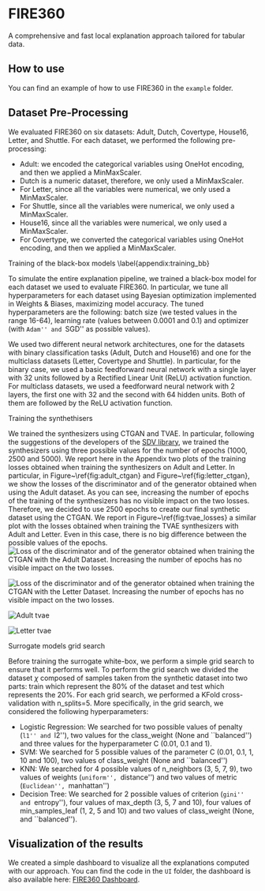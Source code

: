 # FIRE360

A comprehensive and fast local explanation approach tailored for tabular data.

## How to use

You can find an example of how to use FIRE360 in the `example` folder. 

## Dataset Pre-Processing 


We evaluated FIRE360 on six datasets: Adult, Dutch, Covertype, House16, Letter, and Shuttle.
For each dataset, we performed the following pre-processing: 
* Adult: we encoded the categorical variables using OneHot encoding, and then we applied a MinMaxScaler.
* Dutch is a numeric dataset, therefore, we only used a MinMaxScaler.
* For Letter, since all the variables were numerical, we only used a MinMaxScaler.
* For Shuttle, since all the variables were numerical, we only used a MinMaxScaler.
* House16, since all the variables were numerical, we only used a MinMaxScaler.
* For Covertype, we converted the categorical variables using OneHot encoding, and then we applied a MinMaxScaler.

Training of the black-box models
\label{appendix:training_bb}

To simulate the entire explanation pipeline, we trained a black-box model for each dataset we used to evaluate FIRE360. In particular, we tune all hyperparameters for each dataset using Bayesian optimization implemented in Weights & Biases, maximizing model accuracy. The tuned hyperparameters are the following: batch size (we tested values in the range 16-64), learning rate (values between 0.0001 and 0.1) and optimizer (with ``Adam'' and ``SGD'' as possible values).


We used two different neural network architectures, one for the datasets with binary classification tasks (Adult, Dutch and House16) and one for the multiclass datasets (Letter, Covertype and Shuttle). In particular, for the binary case, we used a basic feedforward neural network with a single layer with 32 units followed by a Rectified Linear Unit (ReLU) activation function. For multiclass datasets, we used a feedforward neural network with 2 layers, the first one with 32 and the second with 64 hidden units. Both of them are followed by the ReLU activation function. 


Training the synthethisers

We trained the synthesizers using CTGAN and TVAE. In particular, following the suggestions of the developers of the [SDV library](https://docs.sdv.dev/sdv/single-table-data/modeling/synthesizers/ctgansynthesizer\#how-do-i-tune-the-hyperparameters-such-as-epochs-or-other-values), we trained the synthesizers using three possible values for the number of epochs (1000, 2500 and 5000). We report here in the Appendix two plots of the training losses obtained when training the synthesizers on Adult and Letter. In particular, in Figure~\ref{fig:adult_ctgan} and Figure~\ref{fig:letter_ctgan}, we show the losses of the discriminator and of the generator obtained when using the Adult dataset. As you can see, increasing the number of epochs of the training of the synthesizers has no visible impact on the two losses. Therefore, we decided to use 2500 epochs to create our final synthetic dataset using the CTGAN. 
We report in Figure~\ref{fig:tvae_losses} a similar plot with the losses obtained when training the TVAE synthesizers with Adult and Letter. Even in this case, there is no big difference between the possible values of the epochs.
![Loss of the discriminator and of the generator obtained when training the CTGAN with the Adult Dataset. Increasing the number of epochs has no visible impact on the two losses.](plots/gan_losses/adult_ctgan_losses.png)

![Loss of the discriminator and of the generator obtained when training the CTGAN with the Letter Dataset. Increasing the number of epochs has no visible impact on the two losses.](plots/gan_losses/letter_ctgan_losses.png)

![Adult tvae](plots/gan_losses/adult_tvae_loss.png)

![Letter tvae](plots/gan_losses/letter_tvae_loss.png)





Surrogate models grid search

Before training the surrogate white-box, we perform a simple grid search to ensure that it performs well. To perform the grid search we divided the dataset $\chi$ composed of samples taken from the synthetic dataset into two parts: train which represent the 80% of the dataset and test which represents the 20\%. For each grid search, we performed a KFold cross-validation with n_splits=5.
More specifically, in the grid search, we considered the following hyperparameters:
* Logistic Regression: We searched for two possible values of penalty (``l1'' and ``l2''), two values for the class\_weight (None and ``balanced'') and three values for the hyperparameter C (0.01, 0.1 and 1).
* SVM: We searched for 5 possible values of the parameter C (0.01, 0.1, 1, 10 and 100), two values of class\_weight (None and ``balanced'')
* KNN: We searched for 4 possible values of n\_neighbors (3, 5, 7, 9), two values of weights (``uniform'', ``distance'') and two values of metric (``Euclidean'', ``manhattan'')
* Decision Tree: We searched for 2 possible values of criterion (``gini'' and ``entropy''), four values of max\_depth (3, 5, 7 and 10), four values of min\_samples\_leaf (1, 2, 5 and 10) and two values of class\_weight (None, and ``balanced'').



## Visualization of the results

We created a simple dashboard to visualize all the explanations computed with our approach. You can find the code in the `UI` folder, the dashboard is also available here: [FIRE360 Dashboard](https://heroic-dasik-a43ca2.netlify.app/).
